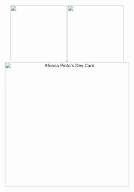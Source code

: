 ##
<div align="center">
  <a href="https://github.com/afonsopint0">
  <img height="180em" src="https://github-readme-stats.vercel.app/api?username=afonsopint0&show_icons=true&theme=tokyonight&include_all_commits=true&count_private=true"/>
  <img height="180em" src="https://github-readme-stats.vercel.app/api/top-langs/?username=afonsopint0&layout=compact&langs_count=7&theme=tokyonight"/>
</div>

<div align="center">
  <a href="https://app.daily.dev/afonsopint0"><img src="https://api.daily.dev/devcards/ae2b268d35724d888e19d90ea384eed8.png?r=wv1" width="400" alt="Afonso Pinto's Dev Card"/></a>
</div>
